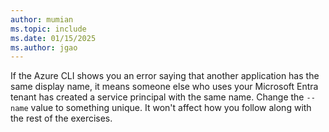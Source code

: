 ```yaml
---
author: mumian
ms.topic: include
ms.date: 01/15/2025
ms.author: jgao
---
```

If the Azure CLI shows you an error saying that another application has the same display name, it means someone else who uses your Microsoft Entra tenant has created a service principal with the same name. Change the `--name` value to something unique. It won't affect how you follow along with the rest of the exercises.
